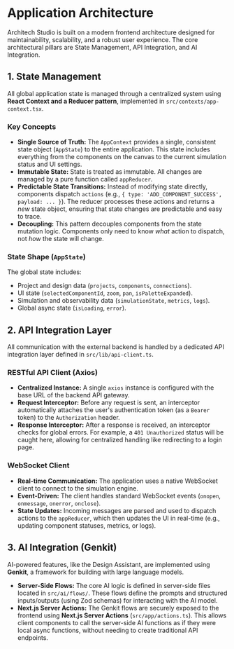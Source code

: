 # Application Architecture

Architech Studio is built on a modern frontend architecture designed for maintainability, scalability, and a robust user experience. The core architectural pillars are State Management, API Integration, and AI Integration.

## 1. State Management

All global application state is managed through a centralized system using **React Context and a Reducer pattern**, implemented in `src/contexts/app-context.tsx`.

### Key Concepts

-   **Single Source of Truth:** The `AppContext` provides a single, consistent state object (`AppState`) to the entire application. This state includes everything from the components on the canvas to the current simulation status and UI settings.
-   **Immutable State:** State is treated as immutable. All changes are managed by a pure function called `appReducer`.
-   **Predictable State Transitions:** Instead of modifying state directly, components dispatch `actions` (e.g., `{ type: 'ADD_COMPONENT_SUCCESS', payload: ... }`). The reducer processes these actions and returns a *new* state object, ensuring that state changes are predictable and easy to trace.
-   **Decoupling:** This pattern decouples components from the state mutation logic. Components only need to know *what* action to dispatch, not *how* the state will change.

### State Shape (`AppState`)

The global state includes:
-   Project and design data (`projects`, `components`, `connections`).
-   UI state (`selectedComponentId`, `zoom`, `pan`, `isPaletteExpanded`).
-   Simulation and observability data (`simulationState`, `metrics`, `logs`).
-   Global async state (`isLoading`, `error`).

## 2. API Integration Layer

All communication with the external backend is handled by a dedicated API integration layer defined in `src/lib/api-client.ts`.

### RESTful API Client (Axios)

-   **Centralized Instance:** A single `axios` instance is configured with the base URL of the backend API gateway.
-   **Request Interceptor:** Before any request is sent, an interceptor automatically attaches the user's authentication token (as a `Bearer` token) to the `Authorization` header.
-   **Response Interceptor:** After a response is received, an interceptor checks for global errors. For example, a `401 Unauthorized` status will be caught here, allowing for centralized handling like redirecting to a login page.

### WebSocket Client

-   **Real-time Communication:** The application uses a native WebSocket client to connect to the simulation engine.
-   **Event-Driven:** The client handles standard WebSocket events (`onopen`, `onmessage`, `onerror`, `onclose`).
-   **State Updates:** Incoming messages are parsed and used to dispatch actions to the `appReducer`, which then updates the UI in real-time (e.g., updating component statuses, metrics, or logs).

## 3. AI Integration (Genkit)

AI-powered features, like the Design Assistant, are implemented using **Genkit**, a framework for building with large language models.

-   **Server-Side Flows:** The core AI logic is defined in server-side files located in `src/ai/flows/`. These flows define the prompts and structured inputs/outputs (using Zod schemas) for interacting with the AI model.
-   **Next.js Server Actions:** The Genkit flows are securely exposed to the frontend using **Next.js Server Actions** (`src/app/actions.ts`). This allows client components to call the server-side AI functions as if they were local async functions, without needing to create traditional API endpoints.
